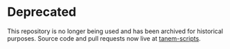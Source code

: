 # Deprecated

This repository is no longer being used and has been archived for historical purposes. Source code and pull requests now live at [tanem-scripts](https://github.com/tanem/tanem-scripts).
